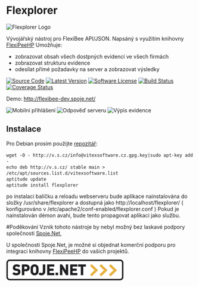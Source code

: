 Flexplorer
==========

![Flexplorer Logo](https://raw.githubusercontent.com/Spoje-NET/Flexplorer/master/src/images/flexplorer-logo.png "Project Logo")

Vývojářský nástroj pro FlexiBee API/JSON. Napsáný s využitím knihovny [FlexiPeeHP](https://github.com/Spoje-NET/FlexiPeeHP)
Umožňuje:

  * zobrazovat obsah všech dostpných evidencí ve všech firmách
  * zobrazovat strukturu evidence
  * odesílat přímé požadavky na server a zobrazovat výsledky  

[![Source Code](http://img.shields.io/badge/source/Spoje-NET/Flexplorer-blue.svg?style=flat-square)](https://github.com/Spoje-NET/Flexplorer)
[![Latest Version](https://img.shields.io/github/release/Spoje-NET/Flexplorer.svg?style=flat-square)](https://github.com/Spoje-NET/Flexplorer/releases)
[![Software License](https://img.shields.io/badge/license-GNU-brightgreen.svg?style=flat-square)](https://github.com/Spoje-NET/Flexplorer/blob/master/LICENSE)
[![Build Status](https://img.shields.io/travis/Spoje-NET/Flexplorer/master.svg?style=flat-square)](https://travis-ci.org/Spoje-NET/Flexplorer)
[![Coverage Status](https://img.shields.io/coveralls/Spoje-NET/Flexplorer/master.svg?style=flat-square)](https://coveralls.io/r/Spoje-NET/Flexplorer?branch=master)

Demo: http://flexibee-dev.spoje.net/

![Mobilní přihlášení](https://raw.githubusercontent.com/Spoje-NET/Flexplorer/master/flexplorer-mobile_login.png "Screenshot přihlášení")
![Odpověď serveru](https://raw.githubusercontent.com/Spoje-NET/Flexplorer/master/flexplorer-response_serveru.png "Screenshot odpovědi")
![Výpis evidence](https://raw.githubusercontent.com/Spoje-NET/Flexplorer/master/flexplorer-vypis_evidence.png "Screenshot výpisu evidence")
  


Instalace
------------

Pro Debian prosím použijte [repozitář](http://vitexsoftware.cz/repos.php):

    wget -O - http://v.s.cz/info@vitexsoftware.cz.gpg.key|sudo apt-key add -
    echo deb http://v.s.cz/ stable main > /etc/apt/sources.list.d/vitexsoftware.list
    aptitude update
    aptitude install flexplorer

po instalaci balíčku a reloadu webserveru bude aplikace nainstalována do složky 
/usr/share/flexplorer a dostupná jako http://localhost/flexplorer/ 
( konfigurováno v  /etc/apache2/conf-enabled/flexplorer.conf ) 
Pokud je nainstalován démon avahi, bude tento propagovat aplikaci jako službu.


#Poděkování
Vznik tohoto nástroje by nebyl možný bez laskavé podpory společnosti [Spoje.Net](http://www.spoje.net), 

U společnosti Spoje.Net, je možné si objednat komerční podporu pro integraci
knihovny [FlexiPeeHP](https://github.com/Spoje-NET/FlexiPeeHP) do vašich projektů. 

![Spoje.Net](https://github.com/Spoje-NET/FlexiPeeHP/raw/master/spoje-net_logo.gif "Spoje.Net")



